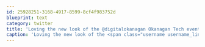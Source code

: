 ```yaml
---
id: 25928251-3168-4917-8599-8cf4f983752d
blueprint: text
category: twitter
title: 'Loving the new look of the @digitalokanagan Okanagan Tech events meetup group meetup.com/OkTechEvents/'
caption: 'Loving the new look of the <span class="username username_linked">@<a href="https://twitter.com/digitalokanagan" title="Digital Okanagan">digitalokanagan</a></span> Okanagan Tech events meetup group <a href="http://www.meetup.com/OkTechEvents/" title="http://www.meetup.com/OkTechEvents/" class="link link_untco">meetup.com/OkTechEvents/</a>'
---
```

